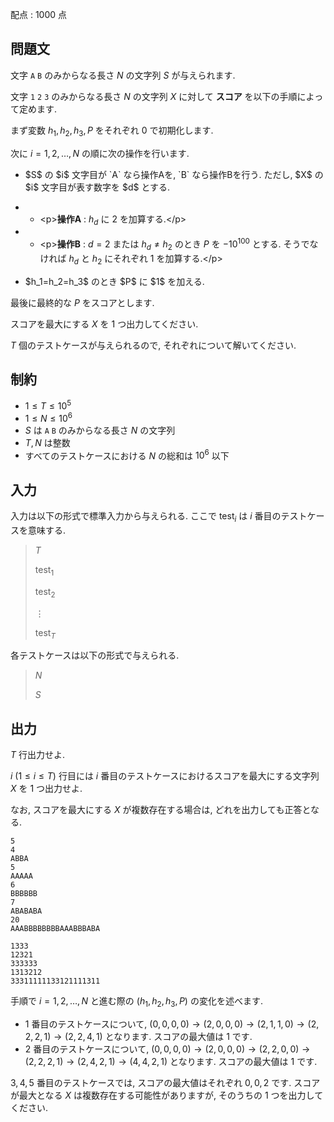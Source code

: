 配点 : $1000$ 点

## 問題文

文字 `A` `B` のみからなる長さ $N$ の文字列 $S$ が与えられます.

文字 `1` `2` `3` のみからなる長さ $N$ の文字列 $X$ に対して **スコア** を以下の手順によって定めます.

まず変数 $h_1,h_2,h_3,P$ をそれぞれ $0$ で初期化します.

次に $i=1,2,\dots ,N$ の順に次の操作を行います.

- <p>$S$ の $i$ 文字目が `A` なら操作Aを, `B` なら操作Bを行う. ただし, $X$ の $i$ 文字目が表す数字を $d$ とする.</p>
-   - &lt;p&gt;**操作A** : $h_d$ に $2$ を加算する.&lt;/p&gt;
-   - &lt;p&gt;**操作B** : $d=2$ または $h_d\neq h_2$ のとき $P$ を $-10^{100}$ とする. そうでなければ $h_d$ と $h_2$ にそれぞれ $1$ を加算する.&lt;/p&gt;
- <p>$h_1=h_2=h_3$ のとき $P$ に $1$ を加える.</p>

最後に最終的な $P$ をスコアとします.

スコアを最大にする $X$ を $1$ つ出力してください.

$T$ 個のテストケースが与えられるので, それぞれについて解いてください.

## 制約

- $1\le T\le 10^5$
- $1\le N\le 10^6$
- $S$ は `A` `B` のみからなる長さ $N$ の文字列
- $T,N$ は整数
- すべてのテストケースにおける $N$ の総和は $10^6$ 以下

## 入力

入力は以下の形式で標準入力から与えられる. ここで $\mathrm{test}_i$ は $i$ 番目のテストケースを意味する.

> $T$
> 
> $\mathrm{test}_1$
> 
> $\mathrm{test}_2$
> 
> $\vdots$
> 
> $\mathrm{test}_T$

各テストケースは以下の形式で与えられる.

> $N$
> 
> $S$

## 出力

$T$ 行出力せよ.

$i\ (1\le i\le T)$ 行目には $i$ 番目のテストケースにおけるスコアを最大にする文字列 $X$ を $1$ つ出力せよ.

なお, スコアを最大にする $X$ が複数存在する場合は, どれを出力しても正答となる.

```input1
5
4
ABBA
5
AAAAA
6
BBBBBB
7
ABABABA
20
AAABBBBBBBBAAABBBABA
```

```output1
1333
12321
333333
1313212
33311111133121111311
```

手順で $i=1,2,\dots ,N$ と進む際の $(h_1,h_2,h_3,P)$ の変化を述べます.

- $1$ 番目のテストケースについて, $(0,0,0,0)\rightarrow (2,0,0,0)\rightarrow (2,1,1,0)\rightarrow (2,2,2,1)\rightarrow (2,2,4,1)$ となります. スコアの最大値は $1$ です.
- $2$ 番目のテストケースについて, $(0,0,0,0)\rightarrow (2,0,0,0)\rightarrow (2,2,0,0)\rightarrow (2,2,2,1)\rightarrow (2,4,2,1)\rightarrow (4,4,2,1)$ となります. スコアの最大値は $1$ です.

$3,4,5$ 番目のテストケースでは, スコアの最大値はそれぞれ $0,0,2$ です. スコアが最大となる $X$ は複数存在する可能性がありますが, そのうちの $1$ つを出力してください.